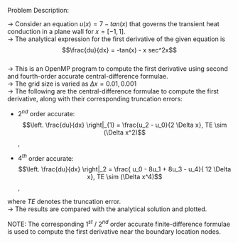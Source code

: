 Problem Description:  

-> Consider an equation $u(x) = 7 - tan(x)$ that governs the transient heat conduction in a plane wall for $x = [-1,1]$.  
-> The analytical expression for the first derivative of the given equation is  
$$\frac{du}{dx} = -tan(x) - x sec^2x$$  
-> This is an OpenMP program to compute the first derivative using second and fourth-order accurate central-difference formulae.  
-> The grid size is varied as $\Delta x = 0.01, 0.001$  
-> The following are the central-difference formulae to compute the first derivative, along with their corresponding truncation errors:

- $2^{nd}$ order accurate:  
$$\left. \frac{du}{dx} \right|_{1} = \frac{u_2 - u_0}{2 \Delta x}, TE \sim (\Delta x^2)$$,

- $4^{th}$ order accurate:    
$$\left. \frac{du}{dx} \right|_2 = \frac{ u_0 - 8u_1 + 8u_3 - u_4}{ 12 \Delta x}, TE \sim (\Delta x^4)$$,  

where $TE$ denotes the truncation error.  
-> The results are compared with the analytical solution and plotted.  

NOTE: The corresponding $1^{st}$ / $2^{nd}$ order accurate finite-difference formulae is used to compute the first derivative near the boundary location nodes.  
